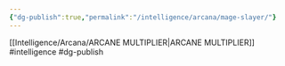 ```yaml
---
{"dg-publish":true,"permalink":"/intelligence/arcana/mage-slayer/"}
---
```


[[Intelligence/Arcana/ARCANE MULTIPLIER\|ARCANE MULTIPLIER]]
#intelligence #dg-publish